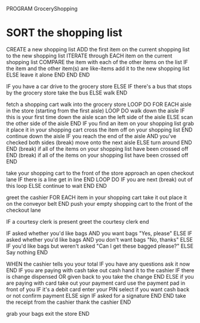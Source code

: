 PROGRAM GroceryShopping
  # SORT the shopping list
  CREATE a new shopping list
  ADD the first item on the current shopping list to the new shopping list
  ITERATE through EACH item on the current shopping list
    COMPARE the item with each of the other items on the list
      IF the item and the other item(s) are like-items
        add it to the new shopping list
      ELSE
        leave it alone
      END
    END
  END

  IF you have a car
    drive to the grocery store
  ELSE IF there's a bus that stops by the grocery store
    take the bus
  ELSE
    walk
  END

  fetch a shopping cart
  walk into the grocery store
  LOOP DO 
    FOR EACH aisle in the store (starting from the first aisle)
      LOOP DO
        walk down the aisle
        IF this is your first time down the aisle
          scan the left side of the aisle
        ELSE
          scan the other side of the aisle
        END
        IF you find an item on your shopping list
          grab it
          place it in your shopping cart
          cross the item off on your shopping list
        END
        continue down the aisle
        IF you reach the end of the aisle AND you've checked both sides
          (break) move onto the next aisle 
        ELSE
          turn around
        END
      END
      (break) if all of the items on your shopping list have been crossed off
    END
    (break) if all of the items on your shopping list have been crossed off
  END

  take your shopping cart to the front of the store
  approach an open checkout lane
  IF there is a line
    get in line
  END
  LOOP DO
    IF you are next
      (break) out of this loop
    ELSE
      continue to wait
    END
  END

  greet the cashier
  FOR EACH item in your shopping cart
    take it out
    place it on the conveyor belt
  END
  push your empty shopping cart to the front of the checkout lane

  IF a courtesy clerk is present
    greet the courtesy clerk
  end

  IF asked whether you'd like bags AND you want bags
    "Yes, please"
  ELSE IF asked whether you'd like bags AND you don't want bags
    "No, thanks"
  ELSE IF you'd like bags but weren't asked
    "Can I get these bagged please?"
  ELSE
    Say nothing
  END

  WHEN the cashier tells you your total
    IF you have any questions
      ask it now
    END
    IF you are paying with cash
      take out cash
      hand it to the cashier
      IF there is change dispensed OR given back to you
        take the change
      END
    ELSE if you are paying with card
      take out your payment card
      use the payment pad in front of you
      IF it's a debit card
        enter your PIN
        select if you want cash back or not
        confirm payment
      ELSE
        sign IF asked for a signature
      END
    END
    take the receipt from the cashier
    thank the cashier
  END
  
  grab your bags
  exit the store
END